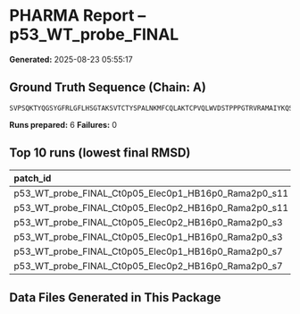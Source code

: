 # PHARMA Report – p53_WT_probe_FINAL

**Generated:** 2025-08-23 05:55:17
## Ground Truth Sequence (Chain: A)

```
SVPSQKTYQGSYGFRLGFLHSGTAKSVTCTYSPALNKMFCQLAKTCPVQLWVDSTPPPGTRVRAMAIYKQSQHMTEVVRRCPHHERCSDSDGLAPPQHLIRVEGNLRVEYLDDRNTFRHSVVVPYEPPEVGSDCTTIHYNYMCNSSCMGGMNRRPILTIITLEDSSGNLLGRNSFEVRVCACPGRDRRTEEENL
```

**Runs prepared:** 6
**Failures:** 0

## Top 10 runs (lowest final RMSD)

| patch_id                                             |    RMSD |      Rg |   total_loss |
|:-----------------------------------------------------|--------:|--------:|-------------:|
| p53_WT_probe_FINAL_Ct0p05_Elec0p1_HB16p0_Rama2p0_s11 | 26.6283 | 20.8279 |     1278.92  |
| p53_WT_probe_FINAL_Ct0p05_Elec0p2_HB16p0_Rama2p0_s11 | 26.6283 | 20.8279 |     1278.92  |
| p53_WT_probe_FINAL_Ct0p05_Elec0p2_HB16p0_Rama2p0_s3  | 27.7068 | 24.8691 |     1310.82  |
| p53_WT_probe_FINAL_Ct0p05_Elec0p1_HB16p0_Rama2p0_s3  | 27.7068 | 24.8691 |     1310.82  |
| p53_WT_probe_FINAL_Ct0p05_Elec0p1_HB16p0_Rama2p0_s7  | 34.9077 | 32.6276 |      873.709 |
| p53_WT_probe_FINAL_Ct0p05_Elec0p2_HB16p0_Rama2p0_s7  | 34.9077 | 32.6276 |      873.709 |

## Data Files Generated in This Package

